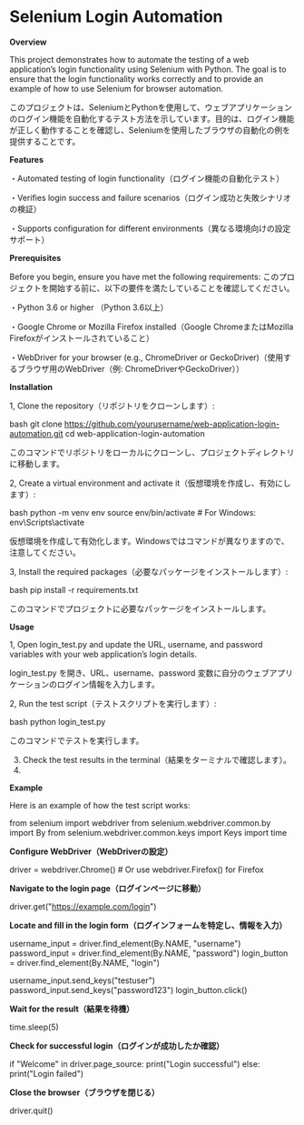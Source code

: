 

# Selenium Login Automation

**Overview**

This project demonstrates how to automate the testing of a web application’s login functionality using Selenium with Python. The goal is to ensure that the login functionality works correctly and to provide an example of how to use Selenium for browser automation.

このプロジェクトは、SeleniumとPythonを使用して、ウェブアプリケーションのログイン機能を自動化するテスト方法を示しています。目的は、ログイン機能が正しく動作することを確認し、Seleniumを使用したブラウザの自動化の例を提供することです。




**Features**

・Automated testing of login functionality（ログイン機能の自動化テスト）

・Verifies login success and failure scenarios（ログイン成功と失敗シナリオの検証）

・Supports configuration for different environments（異なる環境向けの設定サポート）




**Prerequisites**

Before you begin, ensure you have met the following requirements:
このプロジェクトを開始する前に、以下の要件を満たしていることを確認してください。

・Python 3.6 or higher （Python 3.6以上）

・Google Chrome or Mozilla Firefox installed（Google ChromeまたはMozilla Firefoxがインストールされていること）

・WebDriver for your browser (e.g., ChromeDriver or GeckoDriver)（使用するブラウザ用のWebDriver（例: ChromeDriverやGeckoDriver））




**Installation**

1, Clone the repository（リポジトリをクローンします）:

 bash  git clone https://github.com/yourusername/web-application-login-automation.git  cd web-application-login-automation  
 
このコマンドでリポジトリをローカルにクローンし、プロジェクトディレクトリに移動します。

2, Create a virtual environment and activate it（仮想環境を作成し、有効にします）:

bash  python -m venv env  source env/bin/activate  # For Windows: env\Scripts\activate 

仮想環境を作成して有効化します。Windowsではコマンドが異なりますので、注意してください。


3, Install the required packages（必要なパッケージをインストールします）:

 bash  pip install -r requirements.txt 
 
このコマンドでプロジェクトに必要なパッケージをインストールします。




**Usage**

1, Open login_test.py and update the URL, username, and password variables with your web application’s login details.

login_test.py を開き、URL、username、password 変数に自分のウェブアプリケーションのログイン情報を入力します。


2, Run the test script（テストスクリプトを実行します）:

 bash  python login_test.py  
 
このコマンドでテストを実行します。


3. Check the test results in the terminal（結果をターミナルで確認します）。
4. 


**Example**

Here is an example of how the test script works:


from selenium import webdriver
from selenium.webdriver.common.by import By
from selenium.webdriver.common.keys import Keys
import time


**Configure WebDriver（WebDriverの設定）**

driver = webdriver.Chrome()  # Or use webdriver.Firefox() for Firefox


**Navigate to the login page（ログインページに移動）**

driver.get("https://example.com/login")


**Locate and fill in the login form（ログインフォームを特定し、情報を入力）**

username_input = driver.find_element(By.NAME, "username")
password_input = driver.find_element(By.NAME, "password")
login_button = driver.find_element(By.NAME, "login")


username_input.send_keys("testuser")
password_input.send_keys("password123")
login_button.click()


**Wait for the result（結果を待機）**

time.sleep(5)

**Check for successful login（ログインが成功したか確認）**

if "Welcome" in driver.page_source:
  print("Login successful")
else:
  print("Login failed")
  

**Close the browser（ブラウザを閉じる）**

driver.quit()
